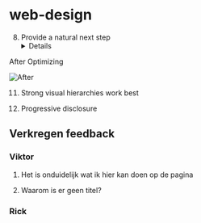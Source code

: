 # web-design

8.  Provide a natural next step
    <details>
<summary>After Optimizing </summary>

![After](https://i.imgur.com/xlHdd31.jpg)

</details>

11. Strong visual hierarchies work best

12. Progressive disclosure

## Verkregen feedback

### Viktor

1.  Het is onduidelijk wat ik hier kan doen op de pagina

2.  Waarom is er geen titel?

### Rick
